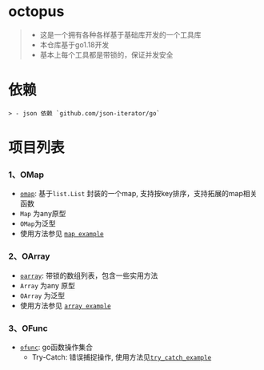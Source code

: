 # octopus
> - 这是一个拥有各种各样基于基础库开发的一个工具库
> - 本仓库基于go1.18开发
> - 基本上每个工具都是带锁的，保证并发安全

# 依赖
```
> - json 依赖 `github.com/json-iterator/go`
```

# 项目列表

### 1、OMap
- [`omap`](./omap): 基于`list.List` 封装的一个map, 支持按key排序，支持拓展的map相关函数
- `Map` 为any原型
- `OMap`为泛型
- 使用方法参见 [`map example`](./_example/map)
### 2、OArray
- [`oarray`](./oarray):  带锁的数组列表，包含一些实用方法
- `Array` 为any 原型
- `OArray` 为泛型
- 使用方法参见 [`array example`](./_example/array) 
### 3、OFunc
- [`ofunc`](./ofunc): go函数操作集合
  - Try-Catch: 错误捕捉操作, 使用方法见[`try_catch_example`](./_example/func/try_catch.go)
